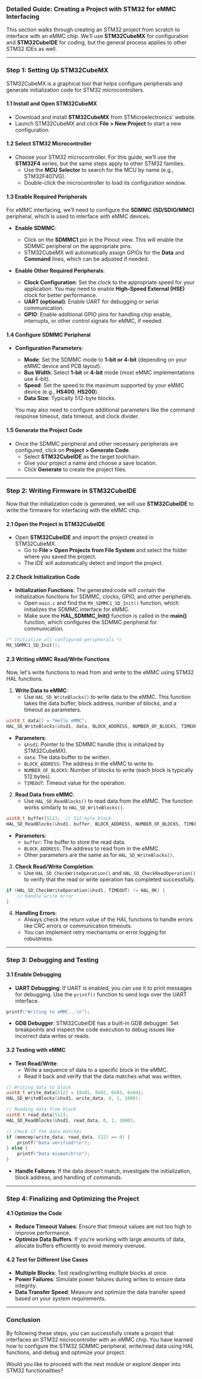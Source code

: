 ### Detailed Guide: Creating a Project with STM32 for eMMC Interfacing

This section walks through creating an STM32 project from scratch to interface with an eMMC chip. We’ll use **STM32CubeMX** for configuration and **STM32CubeIDE** for coding, but the general process applies to other STM32 IDEs as well.

---

### **Step 1: Setting Up STM32CubeMX**

STM32CubeMX is a graphical tool that helps configure peripherals and generate initialization code for STM32 microcontrollers.

#### **1.1 Install and Open STM32CubeMX**
- Download and install **STM32CubeMX** from STMicroelectronics’ website.
- Launch STM32CubeMX and click **File > New Project** to start a new configuration.

#### **1.2 Select STM32 Microcontroller**
- Choose your STM32 microcontroller. For this guide, we’ll use the **STM32F4** series, but the same steps apply to other STM32 families.
  - Use the **MCU Selector** to search for the MCU by name (e.g., STM32F407VG).
  - Double-click the microcontroller to load its configuration window.

#### **1.3 Enable Required Peripherals**
For eMMC interfacing, we’ll need to configure the **SDMMC (SD/SDIO/MMC)** peripheral, which is used to interface with eMMC devices.

- **Enable SDMMC**:
  - Click on the **SDMMC1** pin in the Pinout view. This will enable the SDMMC peripheral on the appropriate pins.
  - STM32CubeMX will automatically assign GPIOs for the **Data** and **Command** lines, which can be adjusted if needed.
  
- **Enable Other Required Peripherals**:
  - **Clock Configuration**: Set the clock to the appropriate speed for your application. You may need to enable **High-Speed External (HSE)** clock for better performance.
  - **UART (optional)**: Enable UART for debugging or serial communication.
  - **GPIO**: Enable additional GPIO pins for handling chip enable, interrupts, or other control signals for eMMC, if needed.

#### **1.4 Configure SDMMC Peripheral**
- **Configuration Parameters**:
  - **Mode**: Set the SDMMC mode to **1-bit or 4-bit** (depending on your eMMC device and PCB layout).
  - **Bus Width**: Select **1-bit** or **4-bit** mode (most eMMC implementations use 4-bit).
  - **Speed**: Set the speed to the maximum supported by your eMMC device (e.g., **HS400**, **HS200**).
  - **Data Size**: Typically 512-byte blocks.
  
  You may also need to configure additional parameters like the command response timeout, data timeout, and clock divider.

#### **1.5 Generate the Project Code**
- Once the SDMMC peripheral and other necessary peripherals are configured, click on **Project > Generate Code**.
  - Select **STM32CubeIDE** as the target toolchain.
  - Give your project a name and choose a save location.
  - Click **Generate** to create the project files.

---

### **Step 2: Writing Firmware in STM32CubeIDE**

Now that the initialization code is generated, we will use **STM32CubeIDE** to write the firmware for interfacing with the eMMC chip.

#### **2.1 Open the Project in STM32CubeIDE**
- Open **STM32CubeIDE** and import the project created in STM32CubeMX.
  - Go to **File > Open Projects from File System** and select the folder where you saved the project.
  - The IDE will automatically detect and import the project.

#### **2.2 Check Initialization Code**
- **Initialization Functions**: The generated code will contain the initialization functions for SDMMC, clocks, GPIO, and other peripherals.
  - Open `main.c` and find the `MX_SDMMC1_SD_Init()` function, which initializes the SDMMC interface for eMMC.
  - Make sure the **HAL_SDMMC_Init()** function is called in the **main()** function, which configures the SDMMC peripheral for communication.

```c
/* Initialize all configured peripherals */
MX_SDMMC1_SD_Init();
```

#### **2.3 Writing eMMC Read/Write Functions**

Now, let's write functions to read from and write to the eMMC using STM32 HAL functions.

1. **Write Data to eMMC**:
   - Use `HAL_SD_WriteBlocks()` to write data to the eMMC. This function takes the data buffer, block address, number of blocks, and a timeout as parameters.
   
```c
uint8_t data[] = "Hello eMMC";
HAL_SD_WriteBlocks(&hsd1, data, BLOCK_ADDRESS, NUMBER_OF_BLOCKS, TIMEOUT);
```

   - **Parameters**:
     - `&hsd1`: Pointer to the SDMMC handle (this is initialized by STM32CubeMX).
     - `data`: The data buffer to be written.
     - `BLOCK_ADDRESS`: The address in the eMMC to write to.
     - `NUMBER_OF_BLOCKS`: Number of blocks to write (each block is typically 512 bytes).
     - `TIMEOUT`: Timeout value for the operation.

2. **Read Data from eMMC**:
   - Use `HAL_SD_ReadBlocks()` to read data from the eMMC. The function works similarly to `HAL_SD_WriteBlocks()`.

```c
uint8_t buffer[512];  // 512-byte block
HAL_SD_ReadBlocks(&hsd1, buffer, BLOCK_ADDRESS, NUMBER_OF_BLOCKS, TIMEOUT);
```

   - **Parameters**:
     - `buffer`: The buffer to store the read data.
     - `BLOCK_ADDRESS`: The address to read from in the eMMC.
     - Other parameters are the same as for `HAL_SD_WriteBlocks()`.

3. **Check Read/Write Completion**:
   - Use `HAL_SD_CheckWriteOperation()` and `HAL_SD_CheckReadOperation()` to verify that the read or write operation has completed successfully.

```c
if (HAL_SD_CheckWriteOperation(&hsd1, TIMEOUT) != HAL_OK) {
    // Handle write error
}
```

4. **Handling Errors**:
   - Always check the return value of the HAL functions to handle errors like CRC errors or communication timeouts.
   - You can implement retry mechanisms or error logging for robustness.

---

### **Step 3: Debugging and Testing**

#### **3.1 Enable Debugging**
- **UART Debugging**: If UART is enabled, you can use it to print messages for debugging. Use the `printf()` function to send logs over the UART interface.
  
```c
printf("Writing to eMMC...\n");
```

- **GDB Debugger**: STM32CubeIDE has a built-in GDB debugger. Set breakpoints and inspect the code execution to debug issues like incorrect data writes or reads.

#### **3.2 Testing with eMMC**
- **Test Read/Write**:
  - Write a sequence of data to a specific block in the eMMC.
  - Read it back and verify that the data matches what was written.
  
```c
// Writing data to block
uint8_t write_data[512] = {0x01, 0x02, 0x03, 0x04};
HAL_SD_WriteBlocks(&hsd1, write_data, 0, 1, 1000);

// Reading data from block
uint8_t read_data[512];
HAL_SD_ReadBlocks(&hsd1, read_data, 0, 1, 1000);

// Check if the data matches
if (memcmp(write_data, read_data, 512) == 0) {
    printf("Data verified!\n");
} else {
    printf("Data mismatch!\n");
}
```

- **Handle Failures**: If the data doesn’t match, investigate the initialization, block address, and handling of commands.

---

### **Step 4: Finalizing and Optimizing the Project**

#### **4.1 Optimize the Code**
- **Reduce Timeout Values**: Ensure that timeout values are not too high to improve performance.
- **Optimize Data Buffers**: If you’re working with large amounts of data, allocate buffers efficiently to avoid memory overuse.

#### **4.2 Test for Different Use Cases**
- **Multiple Blocks**: Test reading/writing multiple blocks at once.
- **Power Failures**: Simulate power failures during writes to ensure data integrity.
- **Data Transfer Speed**: Measure and optimize the data transfer speed based on your system requirements.

---

### **Conclusion**

By following these steps, you can successfully create a project that interfaces an STM32 microcontroller with an eMMC chip. You have learned how to configure the STM32 SDMMC peripheral, write/read data using HAL functions, and debug and optimize your project.

Would you like to proceed with the next module or explore deeper into STM32 functionalities?